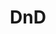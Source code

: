 ---
title: DnD
crosslinks:
- dndnext
- DnDBehindTheScreen
- UnearthedArcana
- lfg
- rpg
- DnDGreentext
- characterdrawing
- xkcd
- DMDadJokes
- DMAcademy
- gametales
- minipainting
- criticalrole
- mattcolville
- Pathfinder_RPG
- DicePorn
- DungeonsAndDragons
- 3d6
- DnDIY
- AskReddit
---